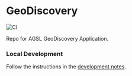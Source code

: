 # GeoDiscovery
![CI](https://github.com/UWM-Libraries/GeoDiscovery/actions/workflows/ruby.yml/badge.svg) 

Repo for AGSL GeoDiscovery Application.

### Local Development

Follow the instructions in the [development notes](https://github.com/UWM-Libraries/GeoDiscovery/blob/main/docs/development.md).
